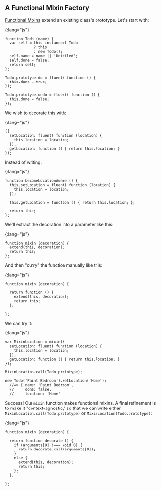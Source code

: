 ## A Functional Mixin Factory

[Functional Mixins](#functional-mixins) extend an existing class's prototype. Let's start with:

{:lang="js"}
~~~~~~~~
function Todo (name) {
  var self = this instanceof Todo
             ? this
             : new Todo();
  self.name = name || 'Untitled';
  self.done = false;
  return self;
};

Todo.prototype.do = fluent( function () {
  this.done = true;
});

Todo.prototype.undo = fluent( function () {
  this.done = false;
});
~~~~~~~~

We wish to decorate this with:

{:lang="js"}
~~~~~~~~
({
  setLocation: fluent( function (location) {
    this.location = location;
  }),
  getLocation: function () { return this.location; }
});
~~~~~~~~

Instead of writing:

{:lang="js"}
~~~~~~~~
function becomeLocationAware () {
  this.setLocation = fluent( function (location) {
    this.location = location;
  });

  this.getLocation = function () { return this.location; };

  return this;
};
~~~~~~~~

We'll extract the decoration into a parameter like this:

{:lang="js"}
~~~~~~~~
function mixin (decoration) {
  extend(this, decoration);
  return this;
};
~~~~~~~~

And then "curry" the function manually like this:

{:lang="js"}
~~~~~~~~
function mixin (decoration) {

  return function () {
    extend(this, decoration);
    return this;
  };

};
~~~~~~~~

We can try it:

{:lang="js"}
~~~~~~~~
var MixinLocation = mixin({
  setLocation: fluent( function (location) {
    this.location = location;
  }),
  getLocation: function () { return this.location; }
});

MixinLocation.call(Todo.prototype);

new Todo('Paint Bedroom').setLocation('Home');
  //=> { name: 'Paint Bedroom',
  //     done: false,
  //     location: 'Home'
~~~~~~~~

Success! Our `mixin` function makes functional mixins. A final refinement is to make it "context-agnostic," so that we can write either `MixinLocation.call(Todo.prototype)` or `MixinLocation(Todo.prototype)`:

{:lang="js"}
~~~~~~~~
function mixin (decoration) {

  return function decorate () {
    if (arguments[0] !=== void 0) {
      return decorate.call(arguments[0]);
    }
    else {
      extend(this, decoration);
      return this;
    };
  };

};
~~~~~~~~
